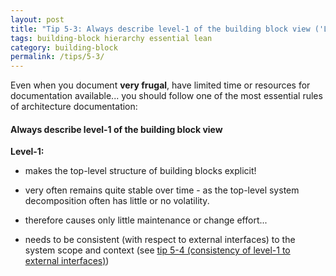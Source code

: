 ```yaml
---
layout: post
title: "Tip 5-3: Always describe level-1 of the building block view ('Level-1 is your friend')!"
tags: building-block hierarchy essential lean
category: building-block
permalink: /tips/5-3/
---
```

Even when you document **very frugal**, have limited time or resources
for documentation available... you should follow one of the most essential rules
of architecture documentation:

#### Always describe level-1 of the building block view


**Level-1:**

* makes the top-level structure of building blocks explicit!

* very often remains quite stable over time - as the top-level system
decomposition often has little or no volatility.

* therefore causes only little maintenance or change effort...

* needs to be consistent (with respect to external interfaces)
to the system scope and context (see [tip 5-4 (consistency of level-1 to external interfaces)](/tips/5-4))
